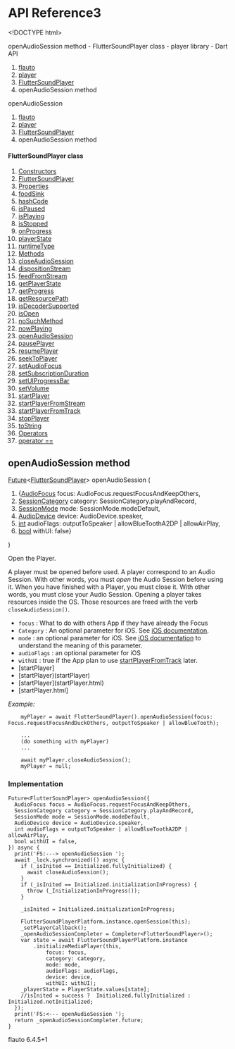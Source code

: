 # API Reference3

&lt;!DOCTYPE html&gt;

openAudioSession method - FlutterSoundPlayer class - player library - Dart API  

1. [flauto](index.md)
2. [player](https://github.com/Canardoux/tau/tree/519c7217c3f09511cc9afc86264286785a94499a/doc/flutter_sound/api/player/player-library.html)
3. [FlutterSoundPlayer](https://github.com/Canardoux/tau/tree/519c7217c3f09511cc9afc86264286785a94499a/doc/flutter_sound/api/player/FlutterSoundPlayer-class.html)
4. openAudioSession method

openAudioSession  

1. [flauto](index.md)
2. [player](https://github.com/Canardoux/tau/tree/519c7217c3f09511cc9afc86264286785a94499a/doc/flutter_sound/api/player/player-library.html)
3. [FlutterSoundPlayer](https://github.com/Canardoux/tau/tree/519c7217c3f09511cc9afc86264286785a94499a/doc/flutter_sound/api/player/FlutterSoundPlayer-class.html)
4. openAudioSession method

#### FlutterSoundPlayer class

1. [Constructors](https://github.com/Canardoux/tau/tree/519c7217c3f09511cc9afc86264286785a94499a/doc/flutter_sound/api/player/FlutterSoundPlayer-class.html#constructors)
2. [FlutterSoundPlayer](https://github.com/Canardoux/tau/tree/519c7217c3f09511cc9afc86264286785a94499a/doc/flutter_sound/api/player/FlutterSoundPlayer/FlutterSoundPlayer.html)
3.  [Properties](https://github.com/Canardoux/tau/tree/519c7217c3f09511cc9afc86264286785a94499a/doc/flutter_sound/api/player/FlutterSoundPlayer-class.html#instance-properties)
4. [foodSink](https://github.com/Canardoux/tau/tree/519c7217c3f09511cc9afc86264286785a94499a/doc/flutter_sound/api/player/FlutterSoundPlayer/foodSink.html)
5. [hashCode](https://api.flutter.dev/flutter/dart-core/Object/hashCode.html)
6. [isPaused](https://github.com/Canardoux/tau/tree/519c7217c3f09511cc9afc86264286785a94499a/doc/flutter_sound/api/player/FlutterSoundPlayer/isPaused.html)
7. [isPlaying](https://github.com/Canardoux/tau/tree/519c7217c3f09511cc9afc86264286785a94499a/doc/flutter_sound/api/player/FlutterSoundPlayer/isPlaying.html)
8. [isStopped](https://github.com/Canardoux/tau/tree/519c7217c3f09511cc9afc86264286785a94499a/doc/flutter_sound/api/player/FlutterSoundPlayer/isStopped.html)
9. [onProgress](https://github.com/Canardoux/tau/tree/519c7217c3f09511cc9afc86264286785a94499a/doc/flutter_sound/api/player/FlutterSoundPlayer/onProgress.html)
10. [playerState](https://github.com/Canardoux/tau/tree/519c7217c3f09511cc9afc86264286785a94499a/doc/flutter_sound/api/player/FlutterSoundPlayer/playerState.html)
11. [runtimeType](https://api.flutter.dev/flutter/dart-core/Object/runtimeType.html)
12. [Methods](https://github.com/Canardoux/tau/tree/519c7217c3f09511cc9afc86264286785a94499a/doc/flutter_sound/api/player/FlutterSoundPlayer-class.html#instance-methods)
13. [closeAudioSession](https://github.com/Canardoux/tau/tree/519c7217c3f09511cc9afc86264286785a94499a/doc/flutter_sound/api/player/FlutterSoundPlayer/closeAudioSession.html)
14. [dispositionStream](https://github.com/Canardoux/tau/tree/519c7217c3f09511cc9afc86264286785a94499a/doc/flutter_sound/api/player/FlutterSoundPlayer/dispositionStream.html)
15. [feedFromStream](https://github.com/Canardoux/tau/tree/519c7217c3f09511cc9afc86264286785a94499a/doc/flutter_sound/api/player/FlutterSoundPlayer/feedFromStream.html)
16. [getPlayerState](https://github.com/Canardoux/tau/tree/519c7217c3f09511cc9afc86264286785a94499a/doc/flutter_sound/api/player/FlutterSoundPlayer/getPlayerState.html)
17. [getProgress](https://github.com/Canardoux/tau/tree/519c7217c3f09511cc9afc86264286785a94499a/doc/flutter_sound/api/player/FlutterSoundPlayer/getProgress.html)
18. [getResourcePath](https://github.com/Canardoux/tau/tree/519c7217c3f09511cc9afc86264286785a94499a/doc/flutter_sound/api/player/FlutterSoundPlayer/getResourcePath.html)
19. [isDecoderSupported](https://github.com/Canardoux/tau/tree/519c7217c3f09511cc9afc86264286785a94499a/doc/flutter_sound/api/player/FlutterSoundPlayer/isDecoderSupported.html)
20. [isOpen](https://github.com/Canardoux/tau/tree/519c7217c3f09511cc9afc86264286785a94499a/doc/flutter_sound/api/player/FlutterSoundPlayer/isOpen.html)
21. [noSuchMethod](https://api.flutter.dev/flutter/dart-core/Object/noSuchMethod.html)
22. [nowPlaying](https://github.com/Canardoux/tau/tree/519c7217c3f09511cc9afc86264286785a94499a/doc/flutter_sound/api/player/FlutterSoundPlayer/nowPlaying.html)
23. [openAudioSession](openaudiosession.md)
24. [pausePlayer](https://github.com/Canardoux/tau/tree/519c7217c3f09511cc9afc86264286785a94499a/doc/flutter_sound/api/player/FlutterSoundPlayer/pausePlayer.html)
25. [resumePlayer](https://github.com/Canardoux/tau/tree/519c7217c3f09511cc9afc86264286785a94499a/doc/flutter_sound/api/player/FlutterSoundPlayer/resumePlayer.html)
26. [seekToPlayer](https://github.com/Canardoux/tau/tree/519c7217c3f09511cc9afc86264286785a94499a/doc/flutter_sound/api/player/FlutterSoundPlayer/seekToPlayer.html)
27. [setAudioFocus](https://github.com/Canardoux/tau/tree/519c7217c3f09511cc9afc86264286785a94499a/doc/flutter_sound/api/player/FlutterSoundPlayer/setAudioFocus.html)
28. [setSubscriptionDuration](https://github.com/Canardoux/tau/tree/519c7217c3f09511cc9afc86264286785a94499a/doc/flutter_sound/api/player/FlutterSoundPlayer/setSubscriptionDuration.html)
29. [setUIProgressBar](https://github.com/Canardoux/tau/tree/519c7217c3f09511cc9afc86264286785a94499a/doc/flutter_sound/api/player/FlutterSoundPlayer/setUIProgressBar.html)
30. [setVolume](https://github.com/Canardoux/tau/tree/519c7217c3f09511cc9afc86264286785a94499a/doc/flutter_sound/api/player/FlutterSoundPlayer/setVolume.html)
31. [startPlayer](https://github.com/Canardoux/tau/tree/519c7217c3f09511cc9afc86264286785a94499a/doc/flutter_sound/api/player/FlutterSoundPlayer/startPlayer.html)
32. [startPlayerFromStream](https://github.com/Canardoux/tau/tree/519c7217c3f09511cc9afc86264286785a94499a/doc/flutter_sound/api/player/FlutterSoundPlayer/startPlayerFromStream.html)
33. [startPlayerFromTrack](https://github.com/Canardoux/tau/tree/519c7217c3f09511cc9afc86264286785a94499a/doc/flutter_sound/api/player/FlutterSoundPlayer/startPlayerFromTrack.html)
34. [stopPlayer](https://github.com/Canardoux/tau/tree/519c7217c3f09511cc9afc86264286785a94499a/doc/flutter_sound/api/player/FlutterSoundPlayer/stopPlayer.html)
35. [toString](https://api.flutter.dev/flutter/dart-core/Object/toString.html)
36. [Operators](https://github.com/Canardoux/tau/tree/519c7217c3f09511cc9afc86264286785a94499a/doc/flutter_sound/api/player/FlutterSoundPlayer-class.html#operators)
37. [operator ==](https://api.flutter.dev/flutter/dart-core/Object/operator_equals.html)

## openAudioSession method

 [Future](https://api.flutter.dev/flutter/dart-async/Future-class.html)&lt;[FlutterSoundPlayer](https://github.com/Canardoux/tau/tree/519c7217c3f09511cc9afc86264286785a94499a/doc/flutter_sound/api/player/FlutterSoundPlayer-class.html)&gt; openAudioSession \(

1. {[AudioFocus](https://github.com/Canardoux/tau/tree/519c7217c3f09511cc9afc86264286785a94499a/doc/flutter_sound/api/tau/AudioFocus-class.html) focus: AudioFocus.requestFocusAndKeepOthers,
2. [SessionCategory](https://github.com/Canardoux/tau/tree/519c7217c3f09511cc9afc86264286785a94499a/doc/flutter_sound/api/tau/SessionCategory-class.html) category: SessionCategory.playAndRecord,
3. [SessionMode](https://github.com/Canardoux/tau/tree/519c7217c3f09511cc9afc86264286785a94499a/doc/flutter_sound/api/tau/SessionMode-class.html) mode: SessionMode.modeDefault,
4. [AudioDevice](https://github.com/Canardoux/tau/tree/519c7217c3f09511cc9afc86264286785a94499a/doc/flutter_sound/api/tau/AudioDevice-class.html) device: AudioDevice.speaker,
5. [int](https://api.flutter.dev/flutter/dart-core/int-class.html) audioFlags: outputToSpeaker \| allowBlueToothA2DP \| allowAirPlay,
6. [bool](https://api.flutter.dev/flutter/dart-core/bool-class.html) withUI: false}

\)

Open the Player.

A player must be opened before used. A player correspond to an Audio Session. With other words, you must _open_ the Audio Session before using it. When you have finished with a Player, you must close it. With other words, you must close your Audio Session. Opening a player takes resources inside the OS. Those resources are freed with the verb `closeAudioSession()`.

* `focus` : What to do with others App if they have already the Focus
* `Category` : An optional parameter for iOS. See [iOS documentation](https://developer.apple.com/documentation/avfoundation/avaudiosessioncategory?language=objc).
* `mode` : an optional parameter for iOS. See [iOS documentation](https://developer.apple.com/documentation/avfoundation/avaudiosessionmode?language=objc) to understand the meaning of this parameter.
* `audioFlags` : an optional parameter for iOS
* `withUI` : true if the App plan to use [startPlayerFromTrack](https://github.com/Canardoux/tau/tree/519c7217c3f09511cc9afc86264286785a94499a/doc/flutter_sound/api/player/FlutterSoundPlayer/startPlayerFromTrack.html) later.
* \[startPlayer\]
* \[startPlayer\)\(startPlayer\)
* \[startPlayer\]\(startPlayer.html\)
* \[startPlayer.html\]

_Example:_

```text
    myPlayer = await FlutterSoundPlayer().openAudioSession(focus: Focus.requestFocusAndDuckOthers, outputToSpeaker | allowBlueTooth);

    ...
    (do something with myPlayer)
    ...

    await myPlayer.closeAudioSession();
    myPlayer = null;
```

### Implementation

```text
Future<FlutterSoundPlayer> openAudioSession({
  AudioFocus focus = AudioFocus.requestFocusAndKeepOthers,
  SessionCategory category = SessionCategory.playAndRecord,
  SessionMode mode = SessionMode.modeDefault,
  AudioDevice device = AudioDevice.speaker,
  int audioFlags = outputToSpeaker | allowBlueToothA2DP | allowAirPlay,
  bool withUI = false,
}) async {
  print('FS:---> openAudioSession ');
  await _lock.synchronized(() async {
    if (_isInited == Initialized.fullyInitialized) {
      await closeAudioSession();
    }
    if (_isInited == Initialized.initializationInProgress) {
      throw (_InitializationInProgress());
    }

    _isInited = Initialized.initializationInProgress;

    FlutterSoundPlayerPlatform.instance.openSession(this);
    _setPlayerCallback();
    _openAudioSessionCompleter = Completer<FlutterSoundPlayer>();
    var state = await FlutterSoundPlayerPlatform.instance
        .initializeMediaPlayer(this,
            focus: focus,
            category: category,
            mode: mode,
            audioFlags: audioFlags,
            device: device,
            withUI: withUI);
    _playerState = PlayerState.values[state];
    //isInited = success ?  Initialized.fullyInitialized : Initialized.notInitialized;
  });
  print('FS:<--- openAudioSession ');
  return _openAudioSessionCompleter.future;
}
```

 flauto 6.4.5+1

